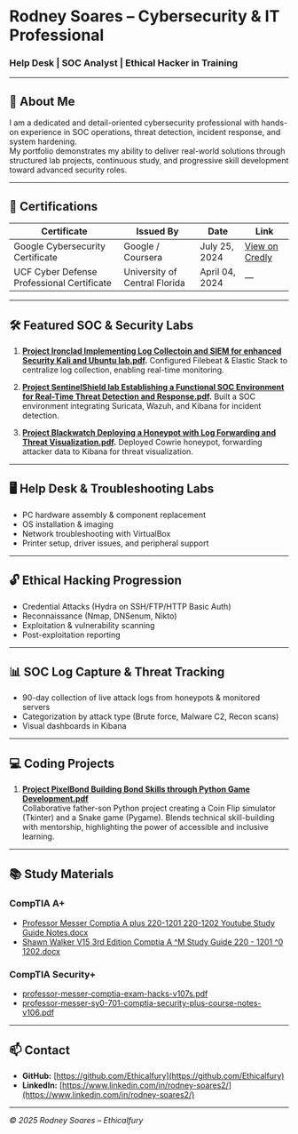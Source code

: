 # Rodney Soares – Cybersecurity & IT Professional
### Help Desk | SOC Analyst | Ethical Hacker in Training

---

## 📝 About Me
I am a dedicated and detail-oriented cybersecurity professional with hands-on experience in SOC operations, threat detection, incident response, and system hardening.  
My portfolio demonstrates my ability to deliver real-world solutions through structured lab projects, continuous study, and progressive skill development toward advanced security roles.

---

## 📜 Certifications

| Certificate | Issued By | Date | Link |
|-------------|-----------|------|------|
| Google Cybersecurity Certificate | Google / Coursera | July 25, 2024 | [View on Credly](https://www.credly.com/badges) |
| UCF Cyber Defense Professional Certificate | University of Central Florida | April 04, 2024 | — |

---

## 🛠 Featured SOC & Security Labs
1. **[Project Ironclad Implementing Log Collectoin and SIEM for enhanced Security Kali and Ubuntu lab.pdf](https://github.com/user-attachments/files/21745159/Project.Ironclad.Implementing.Log.Collectoin.and.SIEM.for.enhanced.Security.Kali.and.Ubuntu.lab.pdf).**
   Configured Filebeat & Elastic Stack to centralize log collection, enabling real-time monitoring.
  


2. **[Project SentinelShield lab Establishing a Functional SOC Environment for Real-Time Threat Detection and Response.pdf](https://github.com/user-attachments/files/21745157/Project.SentinelShield.lab.Establishing.a.Functional.SOC.Environment.for.Real-Time.Threat.Detection.and.Response.pdf).**
   Built a SOC environment integrating Suricata, Wazuh, and Kibana for incident detection.
   

3. **[Project Blackwatch Deploying a Honeypot with Log Forwarding and Threat Visualization.pdf](https://github.com/user-attachments/files/21746195/Project.Blackwatch.Deploying.a.Honeypot.with.Log.Forwarding.and.Threat.Visualization.pdf).**
   Deployed Cowrie honeypot, forwarding attacker data to Kibana for threat visualization.



---

## 🖥 Help Desk & Troubleshooting Labs 
- PC hardware assembly & component replacement  
- OS installation & imaging  
- Network troubleshooting with VirtualBox  
- Printer setup, driver issues, and peripheral support  

---

## 🔓 Ethical Hacking Progression 
- Credential Attacks (Hydra on SSH/FTP/HTTP Basic Auth)  
- Reconnaissance (Nmap, DNSenum, Nikto)  
- Exploitation & vulnerability scanning  
- Post-exploitation reporting  

---

## 📊 SOC Log Capture & Threat Tracking
- 90-day collection of live attack logs from honeypots & monitored servers  
- Categorization by attack type (Brute force, Malware C2, Recon scans)  
- Visual dashboards in Kibana  

---

## 💻 Coding Projects
1. **[Project PixelBond Building Bond Skills through Python Game Development.pdf](https://github.com/user-attachments/files/21745189/Project.PixelBond.Building.Bond.Skills.through.Python.Game.Development.pdf)**  
   Collaborative father-son Python project creating a Coin Flip simulator (Tkinter) and a Snake game (Pygame). Blends technical skill-building with mentorship, highlighting the power of accessible and inclusive learning.

---

## 📚 Study Materials

### **CompTIA A+**
- [Professor Messer Comptia A plus 220-1201 220-1202 Youtube Study Guide Notes.docx](https://github.com/user-attachments/files/21745215/Professor.Messer.Comptia.A.plus.220-1201.220-1202.Youtube.Study.Guide.Notes.docx)
- [Shawn Walker V15 3rd Edition Comptia A ^M Study Guide 220 - 1201 ^0 1202.docx](https://github.com/user-attachments/files/21745228/Shawn.Walker.V15.3rd.Edition.Comptia.A.M.Study.Guide.220.-.1201.0.1202.docx)


### **CompTIA Security+**
- [professor-messer-comptia-exam-hacks-v107s.pdf](https://github.com/user-attachments/files/21745240/professor-messer-comptia-exam-hacks-v107s.pdf)
- [professor-messer-sy0-701-comptia-security-plus-course-notes-v106.pdf](https://github.com/user-attachments/files/21745242/professor-messer-sy0-701-comptia-security-plus-course-notes-v106.pdf)


---

## 📫 Contact
- **GitHub:** [https://github.com/Ethicalfury](https://github.com/Ethicalfury)
- **LinkedIn:** [https://www.linkedin.com/in/rodney-soares2/](https://www.linkedin.com/in/rodney-soares2/)

---
*© 2025 Rodney Soares – Ethicalfury*
